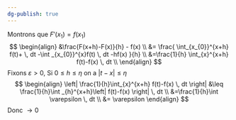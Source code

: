 ```yaml
---
dg-publish: true
---
```


Montrons que $F'(x_{1})=f(x_{1})$
$$
\begin{align}
&\frac{F(x+h)-F(x)}{h} - f(x) \\
&= \frac{ \int_{x_{0}}^{x+h} f(t)+ \, dt -\int _{x_{0}}^{x}f(t) \, dt -hf(x) }{h} \\
&=\frac{1}{h} \int_{x}^{x+h} f(t)-f(x) \, dt \\ 
\end{align}
$$
Fixons $\varepsilon>0$, Si $0\leq h \leq \eta$ on a $\left| t-x \right|\leq \eta$
$$
\begin{align}
\left| \frac{1}{h}\int_{x}^{x+h} f(t)-f(x) \, dt  \right| &\leq \frac{1}{h}\int _{h}^{x+h}\left| f(t)-f(x) \right| \, dt  \\
&=\frac{1}{h}\int \varepsilon \, dt  \\
&= \varepsilon
\end{align}
$$
Donc $\to 0$
